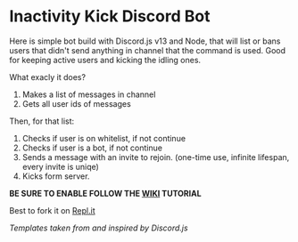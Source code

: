 
# Inactivity Kick Discord Bot
Here is simple bot build with Discord.js v13 and Node, that will list or bans users that didn't send anything in channel that the command is used. Good for keeping active users and kicking the idling ones.

What exacly it does?

1. Makes a list of messages in channel
2. Gets all user ids of messages

Then, for that list:

1. Checks if user is on whitelist, if not continue
2. Checks if user is a bot, if not continue
3. Sends a message with an invite to rejoin. (one-time use, infinite lifespan, every invite is uniqe)
4. Kicks form server.

**BE SURE TO ENABLE FOLLOW THE [WIKI](https://github.com/ThePhaseless/Inactivity-check-Discord-Bot/wiki) TUTORIAL**

Best to fork it on [Repl.it](https://replit.com/@ThePhaseless/Inactivity-check-Discord-Bot)

*Templates taken from and inspired by Discord.js*
